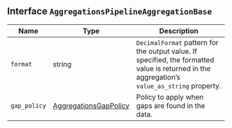 ## Interface `AggregationsPipelineAggregationBase`

| Name | Type | Description |
| - | - | - |
| `format` | string | `DecimalFormat` pattern for the output value. If specified, the formatted value is returned in the aggregation’s `value_as_string` property. |
| `gap_policy` | [AggregationsGapPolicy](./AggregationsGapPolicy.md) | Policy to apply when gaps are found in the data. |
